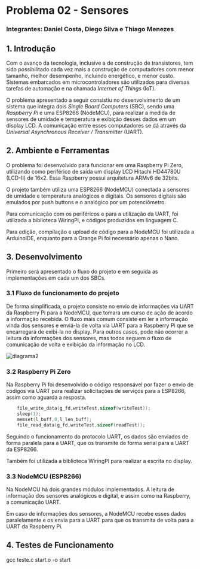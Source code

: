 # Problema 02 - Sensores

### Integrantes: Daniel Costa, Diego Silva e Thiago Menezes

## 1. Introdução 

Com o avanço da tecnologia, inclusive a de construção de transistores, tem sido possibilitado cada vez mais a construção de computadores com menor tamanho, melhor desempenho, incluindo energético, e menor custo. Sistemas embarcados em microcontroladores são utilizados para diversas tarefas de automação e na chamada *Internet of Things* (IoT).

O problema apresentado a seguir consistiu no desenvolvimento de um sistema que integra dois *Single Board Computers* (SBC), sendo uma *Raspberry Pi* e  uma ESP8266 (NodeMCU), para realizar a medida de sensores de umidade e temperatura e exibição desses dados em um display LCD. A comunicação entre esses computadores se dá através da *Universal Asynchronous Receiver / Transmitter* (UART).

## 2. Ambiente e Ferramentas

O problema foi desenvolvido para funcionar em uma Raspberry Pi Zero, utilizando como periférico de saída um display LCD Hitachi HD44780U (LCD-II) de 16x2. Essa Raspberry possui arquitetura ARMv6 de 32bits.

O projeto também utiliza uma ESP8266 (NodeMCU) conectada a sensores de umidade e temperatura analógicos e digitais. Os sensores digitais são emulados por push buttons e o analógico por um potenciômetro.

Para comunicação com os periféricos e para a utilização da UART, foi utilizada a biblioteca WiringPi, e códigos produzidos em linguagem C.

Para edição, compilação e upload de código para a NodeMCU foi utilizada a ArduinoIDE, enquanto para a Orange Pi foi necessário apenas o Nano.

## 3. Desenvolvimento

Primeiro será apresentado o fluxo do projeto e em seguida as implementações em cada um dos SBCs.

### 3.1 Fluxo de funcionamento do projeto

De forma simplificada, o projeto consiste no envio de informações via UART da Raspberry Pi para a NodeMCU, que tomara um curso de ação de acordo a informação recebida. O fluxo mais comum consiste em ler a informação vinda dos sensores e enviá-la de volta via UART para a Raspberry Pi que se encarregará de exibi-la no display. Para outros casos, pode não ocorrer a leitura da informações dos sensores, mas todos seguem o fluxo de comunicação de volta e exibição da informação no LCD.

![diagrama2](https://user-images.githubusercontent.com/38412142/199864012-eaaeb39f-32b8-4355-ba21-03b63e2f739f.png)

### 3.2 Raspberry Pi Zero

Na Raspberry Pi foi desenvolvido o código responsável por fazer o envio de códigos via UART para realizar solicitações de serviços para a ESP8266, assim como aguarda a resposta.

```c
    file_write_data(g_fd,writeTest,sizeof(writeTest));
    sleep(1);
    memset(l_buff,0,l_len_buff);
    file_read_data(g_fd,writeTest,sizeof(readTest));
```

Seguindo o funcionamento do protocolo UART, os dados são enviados de forma paralela para a UART, que os transmite de forma serial para a UART da ESP8266. 

Também foi utilizada a biblioteca WiringPI para realizar a escrita no display.

### 3.3 NodeMCU (ESP8266)

Na NodeMCU há dois grandes módulos implementados. A leitura de informação dos sensores analógicos e digital, e assim como na Raspberry, a comunicação UART.

Em caso de informações dos sensores, a NodeMCU recebe esses dados paralelamente e os envia para a UART para que os transmita de volta para a UART da Raspberry Pi.

## 4. Testes de Funcionamento

gcc teste.c start.o -o start
